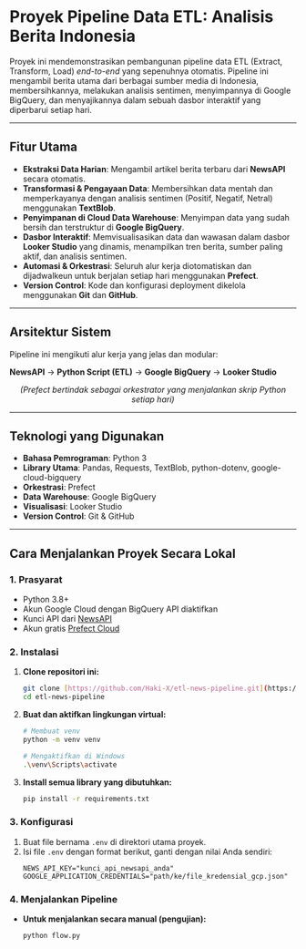 # Proyek Pipeline Data ETL: Analisis Berita Indonesia

Proyek ini mendemonstrasikan pembangunan pipeline data ETL (Extract, Transform, Load) *end-to-end* yang sepenuhnya otomatis. Pipeline ini mengambil berita utama dari berbagai sumber media di Indonesia, membersihkannya, melakukan analisis sentimen, menyimpannya di Google BigQuery, dan menyajikannya dalam sebuah dasbor interaktif yang diperbarui setiap hari.

---

##  Fitur Utama
- **Ekstraksi Data Harian**: Mengambil artikel berita terbaru dari **NewsAPI** secara otomatis.
- **Transformasi & Pengayaan Data**: Membersihkan data mentah dan memperkayanya dengan analisis sentimen (Positif, Negatif, Netral) menggunakan **TextBlob**.
- **Penyimpanan di Cloud Data Warehouse**: Menyimpan data yang sudah bersih dan terstruktur di **Google BigQuery**.
- **Dasbor Interaktif**: Memvisualisasikan data dan wawasan dalam dasbor **Looker Studio** yang dinamis, menampilkan tren berita, sumber paling aktif, dan analisis sentimen.
- **Automasi & Orkestrasi**: Seluruh alur kerja diotomatiskan dan dijadwalkeun untuk berjalan setiap hari menggunakan **Prefect**.
- **Version Control**: Kode dan konfigurasi deployment dikelola menggunakan **Git** dan **GitHub**.

---

##  Arsitektur Sistem
Pipeline ini mengikuti alur kerja yang jelas dan modular:

**NewsAPI** → **Python Script (ETL)** → **Google BigQuery** → **Looker Studio**

<p align="center">
  <em>(Prefect bertindak sebagai orkestrator yang menjalankan skrip Python setiap hari)</em>
</p>

---

##  Teknologi yang Digunakan
- **Bahasa Pemrograman**: Python 3
- **Library Utama**: Pandas, Requests, TextBlob, python-dotenv, google-cloud-bigquery
- **Orkestrasi**: Prefect
- **Data Warehouse**: Google BigQuery
- **Visualisasi**: Looker Studio
- **Version Control**: Git & GitHub

---

##  Cara Menjalankan Proyek Secara Lokal

### 1. Prasyarat
- Python 3.8+
- Akun Google Cloud dengan BigQuery API diaktifkan
- Kunci API dari [NewsAPI](https://newsapi.org/)
- Akun gratis [Prefect Cloud](https://app.prefect.cloud/)

### 2. Instalasi
1.  **Clone repositori ini:**
    ```bash
    git clone [https://github.com/Haki-X/etl-news-pipeline.git](https://github.com/Haki-X/etl-news-pipeline.git)
    cd etl-news-pipeline
    ```
2.  **Buat dan aktifkan lingkungan virtual:**
    ```bash
    # Membuat venv
    python -m venv venv

    # Mengaktifkan di Windows
    .\venv\Scripts\activate
    ```
3.  **Install semua library yang dibutuhkan:**
    ```bash
    pip install -r requirements.txt
    ```

### 3. Konfigurasi
1.  Buat file bernama `.env` di direktori utama proyek.
2.  Isi file `.env` dengan format berikut, ganti dengan nilai Anda sendiri:
    ```env
    NEWS_API_KEY="kunci_api_newsapi_anda"
    GOOGLE_APPLICATION_CREDENTIALS="path/ke/file_kredensial_gcp.json"
    ```

### 4. Menjalankan Pipeline
- **Untuk menjalankan secara manual (pengujian):**
  ```bash
  python flow.py